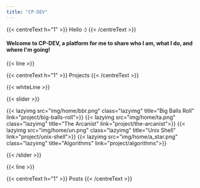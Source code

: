 ```yaml
---
title: "CP-DEV"
---
```

{{< centreText h="1" >}} Hello :) {{< /centreText >}}

#### Welcome to CP-DEV, a platform for me to share who I am, what I do, and where I'm going!



{{< line >}}

{{< centreText h="1" >}} Projects {{< /centreText >}}

{{< whiteLine >}}

{{< slider >}}

{{< lazyimg src="img/home/bbr.png" class="lazyimg" title="Big Balls Roll" link="project/big-balls-roll">}}
{{< lazyimg src="img/home/ta.png" class="lazyimg" title="The Arcanist" link="project/the-arcanist">}}
{{< lazyimg src="img/home/un.png" class="lazyimg" title="Unix Shell" link="project/unix-shell">}}
{{< lazyimg src="img/home/a_star.png" class="lazyimg" title="Algorithms" link="project/algorithms">}}

{{< /slider >}}

{{< line >}}

{{< centreText h="1" >}} Posts {{< /centreText >}}
